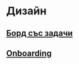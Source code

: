# Дизайн

## [Борд със задачи](https://app.ora.pm/p/f18bb2ecbec14323a8a00fc6f018d92d?v=0\&t=k)

## [Onboarding](https://docs.google.com/document/d/1aRMfnVBzc4xd3wV3-B_jsx3ykiBvmqFO5VhnafRH55o/edit?usp=sharing)
